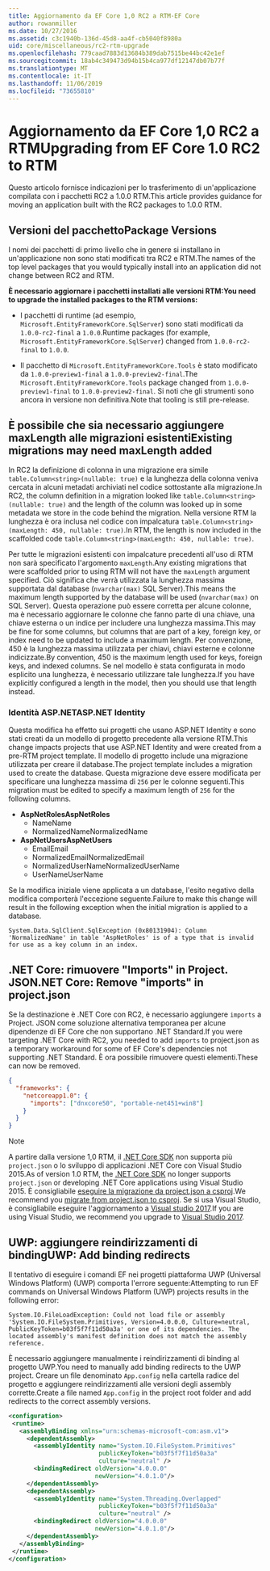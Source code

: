 ```yaml
---
title: Aggiornamento da EF Core 1,0 RC2 a RTM-EF Core
author: rowanmiller
ms.date: 10/27/2016
ms.assetid: c3c1940b-136d-45d8-aa4f-cb5040f8980a
uid: core/miscellaneous/rc2-rtm-upgrade
ms.openlocfilehash: 779caad7883d13684b389dab7515be44bc42e1ef
ms.sourcegitcommit: 18ab4c349473d94b15b4ca977df12147db07b77f
ms.translationtype: MT
ms.contentlocale: it-IT
ms.lasthandoff: 11/06/2019
ms.locfileid: "73655810"
---
```

# <a name="upgrading-from-ef-core-10-rc2-to-rtm"></a><span data-ttu-id="285b2-102">Aggiornamento da EF Core 1,0 RC2 a RTM</span><span class="sxs-lookup"><span data-stu-id="285b2-102">Upgrading from EF Core 1.0 RC2 to RTM</span></span>

<span data-ttu-id="285b2-103">Questo articolo fornisce indicazioni per lo trasferimento di un'applicazione compilata con i pacchetti RC2 a 1.0.0 RTM.</span><span class="sxs-lookup"><span data-stu-id="285b2-103">This article provides guidance for moving an application built with the RC2 packages to 1.0.0 RTM.</span></span>

## <a name="package-versions"></a><span data-ttu-id="285b2-104">Versioni del pacchetto</span><span class="sxs-lookup"><span data-stu-id="285b2-104">Package Versions</span></span>

<span data-ttu-id="285b2-105">I nomi dei pacchetti di primo livello che in genere si installano in un'applicazione non sono stati modificati tra RC2 e RTM.</span><span class="sxs-lookup"><span data-stu-id="285b2-105">The names of the top level packages that you would typically install into an application did not change between RC2 and RTM.</span></span>

<span data-ttu-id="285b2-106">**È necessario aggiornare i pacchetti installati alle versioni RTM:**</span><span class="sxs-lookup"><span data-stu-id="285b2-106">**You need to upgrade the installed packages to the RTM versions:**</span></span>

* <span data-ttu-id="285b2-107">I pacchetti di runtime (ad esempio, `Microsoft.EntityFrameworkCore.SqlServer`) sono stati modificati da `1.0.0-rc2-final` a `1.0.0`.</span><span class="sxs-lookup"><span data-stu-id="285b2-107">Runtime packages (for example, `Microsoft.EntityFrameworkCore.SqlServer`) changed from `1.0.0-rc2-final` to `1.0.0`.</span></span>

* <span data-ttu-id="285b2-108">Il pacchetto di `Microsoft.EntityFrameworkCore.Tools` è stato modificato da `1.0.0-preview1-final` a `1.0.0-preview2-final`.</span><span class="sxs-lookup"><span data-stu-id="285b2-108">The `Microsoft.EntityFrameworkCore.Tools` package changed from `1.0.0-preview1-final` to `1.0.0-preview2-final`.</span></span> <span data-ttu-id="285b2-109">Si noti che gli strumenti sono ancora in versione non definitiva.</span><span class="sxs-lookup"><span data-stu-id="285b2-109">Note that tooling is still pre-release.</span></span>

## <a name="existing-migrations-may-need-maxlength-added"></a><span data-ttu-id="285b2-110">È possibile che sia necessario aggiungere maxLength alle migrazioni esistenti</span><span class="sxs-lookup"><span data-stu-id="285b2-110">Existing migrations may need maxLength added</span></span>

<span data-ttu-id="285b2-111">In RC2 la definizione di colonna in una migrazione era simile `table.Column<string>(nullable: true)` e la lunghezza della colonna veniva cercata in alcuni metadati archiviati nel codice sottostante alla migrazione.</span><span class="sxs-lookup"><span data-stu-id="285b2-111">In RC2, the column definition in a migration looked like `table.Column<string>(nullable: true)` and the length of the column was looked up in some metadata we store in the code behind the migration.</span></span> <span data-ttu-id="285b2-112">Nella versione RTM la lunghezza è ora inclusa nel codice con impalcatura `table.Column<string>(maxLength: 450, nullable: true)`.</span><span class="sxs-lookup"><span data-stu-id="285b2-112">In RTM, the length is now included in the scaffolded code `table.Column<string>(maxLength: 450, nullable: true)`.</span></span>

<span data-ttu-id="285b2-113">Per tutte le migrazioni esistenti con impalcature precedenti all'uso di RTM non sarà specificato l'argomento `maxLength`.</span><span class="sxs-lookup"><span data-stu-id="285b2-113">Any existing migrations that were scaffolded prior to using RTM will not have the `maxLength` argument specified.</span></span> <span data-ttu-id="285b2-114">Ciò significa che verrà utilizzata la lunghezza massima supportata dal database (`nvarchar(max)` SQL Server).</span><span class="sxs-lookup"><span data-stu-id="285b2-114">This means the maximum length supported by the database will be used (`nvarchar(max)` on SQL Server).</span></span> <span data-ttu-id="285b2-115">Questa operazione può essere corretta per alcune colonne, ma è necessario aggiornare le colonne che fanno parte di una chiave, una chiave esterna o un indice per includere una lunghezza massima.</span><span class="sxs-lookup"><span data-stu-id="285b2-115">This may be fine for some columns, but columns that are part of a key, foreign key, or index need to be updated to include a maximum length.</span></span> <span data-ttu-id="285b2-116">Per convenzione, 450 è la lunghezza massima utilizzata per chiavi, chiavi esterne e colonne indicizzate.</span><span class="sxs-lookup"><span data-stu-id="285b2-116">By convention, 450 is the maximum length used for keys, foreign keys, and indexed columns.</span></span> <span data-ttu-id="285b2-117">Se nel modello è stata configurata in modo esplicito una lunghezza, è necessario utilizzare tale lunghezza.</span><span class="sxs-lookup"><span data-stu-id="285b2-117">If you have explicitly configured a length in the model, then you should use that length instead.</span></span>

### <a name="aspnet-identity"></a><span data-ttu-id="285b2-118">Identità ASP.NET</span><span class="sxs-lookup"><span data-stu-id="285b2-118">ASP.NET Identity</span></span>

<span data-ttu-id="285b2-119">Questa modifica ha effetto sui progetti che usano ASP.NET Identity e sono stati creati da un modello di progetto precedente alla versione RTM.</span><span class="sxs-lookup"><span data-stu-id="285b2-119">This change impacts projects that use ASP.NET Identity and were created from a pre-RTM project template.</span></span> <span data-ttu-id="285b2-120">Il modello di progetto include una migrazione utilizzata per creare il database.</span><span class="sxs-lookup"><span data-stu-id="285b2-120">The project template includes a migration used to create the database.</span></span> <span data-ttu-id="285b2-121">Questa migrazione deve essere modificata per specificare una lunghezza massima di `256` per le colonne seguenti.</span><span class="sxs-lookup"><span data-stu-id="285b2-121">This migration must be edited to specify a maximum length of `256` for the following columns.</span></span>

* <span data-ttu-id="285b2-122">**AspNetRoles**</span><span class="sxs-lookup"><span data-stu-id="285b2-122">**AspNetRoles**</span></span>
  * <span data-ttu-id="285b2-123">Name</span><span class="sxs-lookup"><span data-stu-id="285b2-123">Name</span></span>
  * <span data-ttu-id="285b2-124">NormalizedName</span><span class="sxs-lookup"><span data-stu-id="285b2-124">NormalizedName</span></span>
* <span data-ttu-id="285b2-125">**AspNetUsers**</span><span class="sxs-lookup"><span data-stu-id="285b2-125">**AspNetUsers**</span></span>
  * <span data-ttu-id="285b2-126">Email</span><span class="sxs-lookup"><span data-stu-id="285b2-126">Email</span></span>
  * <span data-ttu-id="285b2-127">NormalizedEmail</span><span class="sxs-lookup"><span data-stu-id="285b2-127">NormalizedEmail</span></span>
  * <span data-ttu-id="285b2-128">NormalizedUserName</span><span class="sxs-lookup"><span data-stu-id="285b2-128">NormalizedUserName</span></span>
  * <span data-ttu-id="285b2-129">UserName</span><span class="sxs-lookup"><span data-stu-id="285b2-129">UserName</span></span>

<span data-ttu-id="285b2-130">Se la modifica iniziale viene applicata a un database, l'esito negativo della modifica comporterà l'eccezione seguente.</span><span class="sxs-lookup"><span data-stu-id="285b2-130">Failure to make this change will result in the following exception when the initial migration is applied to a database.</span></span>

``` Console
System.Data.SqlClient.SqlException (0x80131904): Column 'NormalizedName' in table 'AspNetRoles' is of a type that is invalid for use as a key column in an index.
```

## <a name="net-core-remove-imports-in-projectjson"></a><span data-ttu-id="285b2-131">.NET Core: rimuovere "Imports" in Project. JSON</span><span class="sxs-lookup"><span data-stu-id="285b2-131">.NET Core: Remove "imports" in project.json</span></span>

<span data-ttu-id="285b2-132">Se la destinazione è .NET Core con RC2, è necessario aggiungere `imports` a Project. JSON come soluzione alternativa temporanea per alcune dipendenze di EF Core che non supportano .NET Standard.</span><span class="sxs-lookup"><span data-stu-id="285b2-132">If you were targeting .NET Core with RC2, you needed to add `imports` to project.json as a temporary workaround for some of EF Core's dependencies not supporting .NET Standard.</span></span> <span data-ttu-id="285b2-133">È ora possibile rimuovere questi elementi.</span><span class="sxs-lookup"><span data-stu-id="285b2-133">These can now be removed.</span></span>

``` json
{
  "frameworks": {
    "netcoreapp1.0": {
      "imports": ["dnxcore50", "portable-net451+win8"]
    }
  }
}
```

> [!NOTE]  
> <span data-ttu-id="285b2-134">A partire dalla versione 1,0 RTM, il [.NET Core SDK](https://www.microsoft.com/net/download/core) non supporta più `project.json` o lo sviluppo di applicazioni .NET Core con Visual Studio 2015.</span><span class="sxs-lookup"><span data-stu-id="285b2-134">As of version 1.0 RTM, the [.NET Core SDK](https://www.microsoft.com/net/download/core) no longer supports `project.json` or developing .NET Core applications using Visual Studio 2015.</span></span> <span data-ttu-id="285b2-135">È consigliabile [eseguire la migrazione da project.json a csproj](https://docs.microsoft.com/dotnet/articles/core/migration/).</span><span class="sxs-lookup"><span data-stu-id="285b2-135">We recommend you [migrate from project.json to csproj](https://docs.microsoft.com/dotnet/articles/core/migration/).</span></span> <span data-ttu-id="285b2-136">Se si usa Visual Studio, è consigliabile eseguire l'aggiornamento a [Visual studio 2017](https://www.visualstudio.com/downloads/).</span><span class="sxs-lookup"><span data-stu-id="285b2-136">If you are using Visual Studio, we recommend you upgrade to [Visual Studio 2017](https://www.visualstudio.com/downloads/).</span></span>

## <a name="uwp-add-binding-redirects"></a><span data-ttu-id="285b2-137">UWP: aggiungere reindirizzamenti di binding</span><span class="sxs-lookup"><span data-stu-id="285b2-137">UWP: Add binding redirects</span></span>

<span data-ttu-id="285b2-138">Il tentativo di eseguire i comandi EF nei progetti piattaforma UWP (Universal Windows Platform) (UWP) comporta l'errore seguente:</span><span class="sxs-lookup"><span data-stu-id="285b2-138">Attempting to run EF commands on Universal Windows Platform (UWP) projects results in the following error:</span></span>

```output
System.IO.FileLoadException: Could not load file or assembly 'System.IO.FileSystem.Primitives, Version=4.0.0.0, Culture=neutral, PublicKeyToken=b03f5f7f11d50a3a' or one of its dependencies. The located assembly's manifest definition does not match the assembly reference.
```

<span data-ttu-id="285b2-139">È necessario aggiungere manualmente i reindirizzamenti di binding al progetto UWP.</span><span class="sxs-lookup"><span data-stu-id="285b2-139">You need to manually add binding redirects to the UWP project.</span></span> <span data-ttu-id="285b2-140">Creare un file denominato `App.config` nella cartella radice del progetto e aggiungere reindirizzamenti alle versioni degli assembly corrette.</span><span class="sxs-lookup"><span data-stu-id="285b2-140">Create a file named `App.config` in the project root folder and add redirects to the correct assembly versions.</span></span>

```xml
<configuration>
 <runtime>
   <assemblyBinding xmlns="urn:schemas-microsoft-com:asm.v1">
     <dependentAssembly>
       <assemblyIdentity name="System.IO.FileSystem.Primitives"
                         publicKeyToken="b03f5f7f11d50a3a"
                         culture="neutral" />
       <bindingRedirect oldVersion="4.0.0.0"
                        newVersion="4.0.1.0"/>
     </dependentAssembly>
     <dependentAssembly>
       <assemblyIdentity name="System.Threading.Overlapped"
                         publicKeyToken="b03f5f7f11d50a3a"
                         culture="neutral" />
       <bindingRedirect oldVersion="4.0.0.0"
                        newVersion="4.0.1.0"/>
     </dependentAssembly>
   </assemblyBinding>
 </runtime>
</configuration>
```
